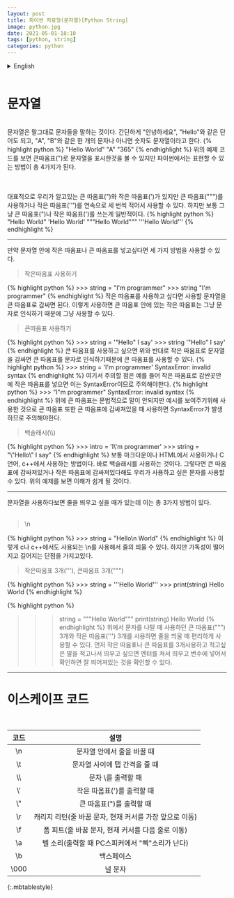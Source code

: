 ```yaml
---
layout: post
title: 파이썬 자료형(문자열)[Python String]
image: python.jpg
date: 2021-05-01-18:10
tags: [python, string]
categories: python
---
```


<details>
<summary>English</summary>
<div markdown="1">

String
=====
<br>
Strings literally refer to characters. It can be a simple word like "Hello", a single letter like "A", "B", or a number is also called a string.
{% highlight python %}
"Hello World"
"A"
"365"
{% endhighlight %}
If you look at the example code above, you can see that the string is marked with double quotation marks ("), but in Python, there are a total of 4 ways to express it.<br><br><br>

Typically, there are double quotation marks (") and single quotation marks (') as we know them, but you can use double quotation marks (""") or single quotation marks (''') three times in a row. However, it is common to just use double quotes (") or single quotes (').
{% highlight python %}
"Hello World"
'Hello World'
"""Hello World"""
'''Hello World'''
{% endhighlight %}

-----

If you want to put single or double quotes inside a string, you can use three methods.
<br>
<Blockquote>Using single quotes</Blockquote>
{% highlight python %}
>>> string = "I'm programmer"
>>> string
"I'm programmer"
{% endhighlight %}
If you want to use single quotes, just enclose the string to be used in double quotes. In this way, single quotes inside double quotes are recognized as characters, so you can just use them.
<Blockquote>Using double quotes</Blockquote>
{% highlight python %}
>>> string = '"Hello" I say'
>>> string
'"Hello" I say'
{% endhighlight %}
Contrary to the above, if you wrap a string with single quotation marks, double quotation marks can be used because double quotation marks are recognized as characters.
{% highlight python %}
>>> string = 'I'm programmer'
SyntaxError: invalid syntax
{% endhighlight %}
Note that, for example, if you put single quotes inside single quotes, it is a SyntaxError, so be careful.
{% highlight python %}
>>> "I"m programmer"
SyntaxError: invalid syntax
{% endhighlight %}
The double quotes above are grammatically nonsense, but they are used to show examples. If you use double quotes when they are enclosed in double-quotes, a SyntaxError will occur, so be careful.
<Blockquote>Backslash (\\)</Blockquote>
{% highlight python %}
>>> intro = 'I\'m programmer'
>>> string = "\"Hello\" I say"
{% endhighlight %}
It is usually used in Markdown or HTML, or in C or C++. That's the backslash. If so, you can use the character we want to use even if it is enclosed in double or single quotes. It will be easier to understand by looking at the example above.

------

When using strings, there are times when you want to change paragraphs, and there are a total of three ways to do this.<br><br>

<Blockquote>\n</Blockquote>
{% highlight python %}
>>> string = "Hello\n World"
{% endhighlight %}
Like this, you can use \n, which is also used in c or c++, to space lines. However, it has the disadvantage of poor readability and lengthening.

<Blockquote>3 single quotes('''), 3 double quotation marks(""")</Blockquote>
{% highlight python %}
>>> string = '''Hello
World'''
>>> print(string)
Hello
World
{% endhighlight %}

{% highlight python %}
>>> string = """Hello
World"""
>>> print(string)
Hello
World
{% endhighlight %}
If you use the 3 double quotation marks (""") and 3 single quotation marks ("') used to represent the character above, you can conveniently use it when changing paragraphs. First, use 3 single or double quotation marks and write them down. If you want to change the paragraph after writing down the words you want to change, press Enter and confirm. You can see that the paragraph has changed.


----------


Escape code
=====
<br>

|Code|Explanation|
|:---:|:---:|
|\n|When changing a line in a string|
|\t|When giving tab space between strings|
|\\\\ |When printing the character \\ |
|\\\'|When printing single quotation marks (')|
|\\\"|When printing double quotation marks (")|
|\r|Carriage return (line feed character, moves the current cursor to the front)|
|\f|Form Pit (newline character, moves the current cursor to the next line)|
|\a|Bell sound (the PC speaker makes a "beep" sound when output)|
|\b|Backspace|
|\000|Null character|
{:.mbtablestyle}




-----------------------------------------------------------------------------------------------
-----------------------------------------------------------------------------------------------
</div>
</details>
<br>

문자열
=====
<br>
문자열은 말그대로 문자들을 말하는 것이다. 간단하게 "안녕하세요", "Hello"와 같은 단어도 되고, "A", "B"와 같은 한 개의 문자나 아니면 숫자도 문자열이라고 한다.
{% highlight python %}
"Hello World"
"A"
"365"
{% endhighlight %}
위의 예제 코드를 보면 큰따옴표(")로 문자열을 표시한것을 볼 수 있지만 파이썬에서는 표현할 수 있는 방법이 총 4가지가 된다.<br><br><br>

대표적으로 우리가 알고있는 큰 따옴표(")와 작은 따옴표(')가 있지만 큰 따옴표(""")를 사용하거나 작은 따옴표(''')를 연속으로 세 번씩 적어서 사용할 수 있다. 하지만 보통 그냥 큰 따옴표(")나 작은 따옴표(')를 쓰는게 일반적이다.
{% highlight python %}
"Hello World"
'Hello World'
"""Hello World"""
'''Hello World'''
{% endhighlight %}

-----

만약 문자열 안에 작은 따옴표나 큰 따옴표를 넣고싶다면 세 가지 방법을 사용할 수 있다.
<br>
<Blockquote>작은따옴표 사용하기</Blockquote>
{% highlight python %}
>>> string = "I'm programmer"
>>> string
"I'm programmer"
{% endhighlight %}
작은 따옴표를 사용하고 싶다면 사용할 문자열을 큰 따옴표로 감싸면 된다. 이렇게 사용하면 큰 따옴표 안에 있는 작은 따옴표는 그냥 문자로 인식하기 때문에 그냥 사용할 수 있다.
<Blockquote>큰따옴표 사용하기</Blockquote>
{% highlight python %}
>>> string = '"Hello" I say'
>>> string
'"Hello" I say'
{% endhighlight %}
큰 따옴표를 사용하고 싶으면 위와 반대로 작은 따옴표로 문자열을 감싸면 큰 따옴표를 문자로 인식하기때문에 큰 따옴표를 사용할 수 있다.
{% highlight python %}
>>> string = 'I'm programmer'
SyntaxError: invalid syntax
{% endhighlight %}
여기서 주의할 점은 예를 들어 작은 따옴표로 감싼곳안에 작은 따옴표를 넣으면 이는 SyntaxError이므로 주의해야한다.
{% highlight python %}
>>> "I"m programmer"
SyntaxError: invalid syntax
{% endhighlight %}
위에 큰 따옴표는 문법적으로 말이 안되지만 예시를 보여주기위해 사용한 것으로 큰 따옴표 또한 큰 따옴표에 감싸져있을 때 사용하면 SyntaxError가 발생하므로 주의해야한다.
<Blockquote>백슬래시(\\)</Blockquote>
{% highlight python %}
>>> intro = 'I\'m programmer'
>>> string = "\"Hello\" I say"
{% endhighlight %}
보통 마크다운이나 HTML에서 사용하거나 C언어, c++에서 사용하는 방법이다. 바로 백슬래시를 사용하는 것이다. 그렇다면 큰 따옴표에 감싸져있거나 작은 따옴표에 감싸져있다해도 우리가 사용하고 싶은 문자를 사용할 수 있다. 위의 예제를 보면 이해가 쉽게 될 것이다.

------

문자열을 사용하다보면 줄을 띄우고 싶을 때가 있는데 이는 총 3가지 방법이 있다.<br><br>

<Blockquote>\n</Blockquote>
{% highlight python %}
>>> string = "Hello\n World"
{% endhighlight %}
이렇게 c나 c++에서도 사용되는 \n를 사용해서 줄의 띄울 수 있다. 하지만 가독성이 떨어지고 길어지는 단점을 가지고있다.

<Blockquote>작은따옴표 3개('''), 큰따옴표 3개(""")</Blockquote>
{% highlight python %}
>>> string = '''Hello
World'''
>>> print(string)
Hello
World
{% endhighlight %}

{% highlight python %}
>>> string = """Hello
World"""
>>> print(string)
Hello
World
{% endhighlight %}
위에서 문자를 나탈 때 사용하던 큰 따옴표(""") 3개와 작은 따옴표(''') 3개를 사용하면 줄을 띄울 때 편리하게 사용할 수 있다. 먼저 작은 따옴표나 큰 따옴표를 3개사용하고 적고싶은 말을 적고나서 띄우고 싶으면 엔터를 쳐서 띄우고 변수에 넣어서 확인하면 잘 띄어져있는 것을 확인할 수 있다.


----------


이스케이프 코드
=====
<br>

|코드|설명|
|:---:|:---:|
|\n|문자열 안에서 줄을 바꿀 때|
|\t|문자열 사이에 탭 간격을 줄 때|
|\\\\ |문자 \\를 출력할 때|
|\\\'|작은 따옴표(')를 출력할 때|
|\\\"|큰 따옴표(")를 출력할 때|
|\r|캐리지 리턴(줄 바꿈 문자, 현재 커서를 가장 앞으로 이동)|
|\f|폼 피트(줄 바꿈 문자, 현재 커서를 다음 줄로 이동)|
|\a|벨 소리(출력할 때 PC스피커에서 "삑"소리가 난다)|
|\b|백스페이스|
|\000|널 문자|
{:.mbtablestyle}


